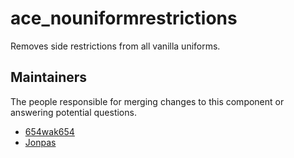 ace_nouniformrestrictions
=======

Removes side restrictions from all vanilla uniforms.


## Maintainers

The people responsible for merging changes to this component or answering potential questions.

- [654wak654](https://github.com/654wak654)
- [Jonpas](https://github.com/jonpas)
